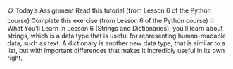 📋 Today’s Assignment
Read this tutorial (from Lesson 6 of the Python course)
Complete this exercise (from Lesson 6 of the Python course)
💡 What You’ll Learn
In Lesson 6 (Strings and Dictionaries), you’ll learn about strings, which is a data type that is useful for representing human-readable data, such as text. A dictionary is another new data type, that is similar to a list, but with important differences that makes it incredibly useful in its own right.